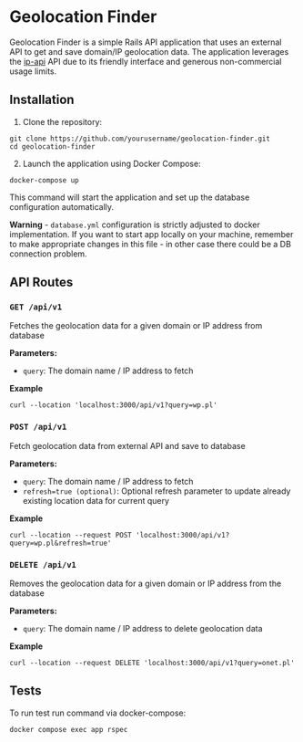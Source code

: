 # Geolocation Finder

Geolocation Finder is a simple Rails API application that uses an external API to get and save domain/IP geolocation data. The application leverages the [ip-api](https://ip-api.com/) API due to its friendly interface and generous non-commercial usage limits.

## Installation

1. Clone the repository:

```
git clone https://github.com/yourusername/geolocation-finder.git
cd geolocation-finder
```

2. Launch the application using Docker Compose:

```
docker-compose up
```

This command will start the application and set up the database configuration automatically.

**Warning** - `database.yml` configuration is strictly adjusted to docker implementation. If you want to start app locally on your machine, remember to make appropriate changes in this file - in other case there could be a DB connection problem.

## API Routes

### `GET /api/v1`

Fetches the geolocation data for a given domain or IP address from database

**Parameters:**

- `query`: The domain name / IP address to fetch

**Example**

```
curl --location 'localhost:3000/api/v1?query=wp.pl'
```

### `POST /api/v1`

Fetch geolocation data from external API and save to database

**Parameters:**

- `query`: The domain name / IP address to fetch
- `refresh=true (optional)`: Optional refresh parameter to update already existing location data for current query

**Example**

```
curl --location --request POST 'localhost:3000/api/v1?query=wp.pl&refresh=true'
```

### `DELETE /api/v1`

Removes the geolocation data for a given domain or IP address from the database

**Parameters:**

- `query`: The domain name / IP address to delete geolocation data

**Example**

```
curl --location --request DELETE 'localhost:3000/api/v1?query=onet.pl'
```

## Tests

To run test run command via docker-compose:

```
docker compose exec app rspec
```
